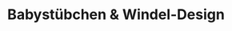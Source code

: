 ---
title: "Babystübchen & Windel-Design"
url: /erlangen/babystuebchen-und-windel-design/
shop: Babysachen
---